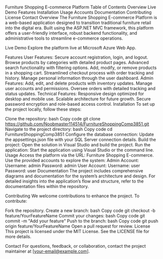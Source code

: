 Furniture Shopping E-commerce Platform
Table of Contents
Overview
Live Demo
Features
Installation
Usage
Accounts
Documentation
Contributing
License
Contact
Overview
The Furniture Shopping E-commerce Platform is a web-based application designed to transition traditional furniture retail into the digital era. Built using the ASP.NET MVC framework, this platform offers a user-friendly interface, robust backend functionality, and administrative tools to streamline e-commerce operations.

Live Demo
Explore the platform live at Microsoft Azure Web App.

Features
User Features:
Secure account registration, login, and logout.
Browse products by categories with detailed product pages.
Advanced search functionality with filtering options.
Add, modify, or remove products in a shopping cart.
Streamlined checkout process with order tracking and history.
Manage personal information through the user dashboard.
Admin Features:
Add, edit, and delete products with inventory updates.
Manage user accounts and permissions.
Oversee orders with detailed tracking and status updates.
Technical Features:
Responsive design optimized for desktop and mobile use.
Scalable architecture for future growth.
Secure password encryption and role-based access control.
Installation
To set up the project locally, follow these steps:

Clone the repository:
bash
Copy code
git clone https://github.com/Noobmaster114514/FurnitureShoppingComp3851.git
Navigate to the project directory:
bash
Copy code
cd FurnitureShoppingComp3851
Configure the database connection:
Update the appsettings.json file with your SQL Server connection details.
Build the project:
Open the solution in Visual Studio and build the project.
Run the application:
Start the application using Visual Studio or the command line.
Usage
Access the platform via the URL: Furniture Shopping E-commerce.
Use the provided accounts to explore the system:
Admin Account:
Username: admin
Password: admin
User Account:
Username: user
Password: user
Documentation
The project includes comprehensive diagrams and documentation for the system’s architecture and design. For detailed insights into the application’s flow and structure, refer to the documentation files within the repository.

Contributing
We welcome contributions to enhance the project. To contribute:

Fork the repository.
Create a new branch:
bash
Copy code
git checkout -b feature/YourFeatureName
Commit your changes:
bash
Copy code
git commit -m "Add your feature"
Push to the branch:
bash
Copy code
git push origin feature/YourFeatureName
Open a pull request for review.
License
This project is licensed under the MIT License. See the LICENSE file for more details.

Contact
For questions, feedback, or collaboration, contact the project maintainer at [your-email@example.com].


